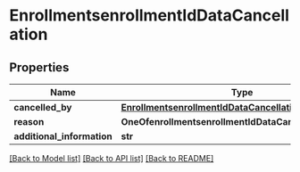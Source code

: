 # EnrollmentsenrollmentIdDataCancellation

## Properties
Name | Type | Description | Notes
------------ | ------------- | ------------- | -------------
**cancelled_by** | [**EnrollmentsenrollmentIdDataCancellationCancelledBy**](EnrollmentsenrollmentIdDataCancellationCancelledBy.md) |  | [optional] 
**reason** | **OneOfenrollmentsenrollmentIdDataCancellationReason** |  | 
**additional_information** | **str** |  | [optional] 

[[Back to Model list]](../README.md#documentation-for-models) [[Back to API list]](../README.md#documentation-for-api-endpoints) [[Back to README]](../README.md)

